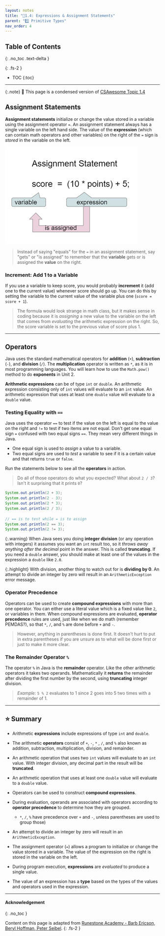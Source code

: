 ```yaml
---
layout: notes
title: "📓1.4: Expressions & Assignment Statements" 
parent: "1️⃣ Primitive Types"
nav_order: 4
---
```


## Table of Contents
{: .no_toc .text-delta }

{: .fs-2 }
- TOC
{:toc}

---

{:.note}
📖 This page is a condensed version of [CSAwesome Topic 1.4](https://runestone.academy/ns/books/published/csawesome/Unit1-Getting-Started/topic-1-4-assignment.html?mode=browsing)


## Assignment Statements

**Assignment statements** initialize or change the value stored in a variable using the assignment operator ``=``.  An assignment statement always has a single variable on the left hand side. The value of the **expression** (which can contain math operators and other variables) on the right of the ``=`` sign is _stored_ in the variable on the left.

![](assignment.png)

> Instead of saying "equals" for the `=` in an assignment statement, say "gets" or "is assigned" to remember that the **variable** gets or is assigned the **value** on the right.

### Increment: Add 1 to a Variable

If you use a variable to keep score, you would probably **increment** it (add one to the current value) whenever score should go up. You can do this by setting the
variable to the current value of the variable plus one (``score = score + 1``). 
 
> The formula would look strange in math class, but it
makes sense in coding because it is _assigning_ a new value to the variable on the
left that comes from _evaluating_ the arithmetic expression on the right. So, the
score variable is set to the previous value of score plus 1.

---

## Operators

Java uses the standard mathematical operators for **addition** (``+``), **subtraction**
(``-``), and **division** (``/``). The **multiplication** operator is written as ``*``, as
it is in most programming languages. You will learn how to use the  ``Math.pow()`` method to do **exponents** in Unit 2.

**Arithmetic expressions** can be of type ``int`` or ``double``. An arithmetic
expression consisting only of ``int`` values will evaluate to an ``int`` value.
An arithmetic expression that uses at least one ``double`` value will evaluate
to a ``double`` value.

### Testing Equality with `==`

Java uses the operator ``==`` to test if the value on the left is equal to the
value on the right and ``!=`` to test if two items are not equal. Don't get one
equal sign ``=`` confused with two equal signs ``==``. They mean very different
things in Java. 
* One equal sign is used to _assign_ a value to a variable.
* Two equal signs are used to _test_ a variable to see if it is a certain value and that returns `true` or `false`.

<div class="task" markdown="1">

Run the statements below to see all the **operators** in action. 

> Do all of those operators do what you expected? What about `2 / 3`? Isn't it surprising that it prints `0`?

```java
System.out.println(2 + 3);
System.out.println(2 - 3);
System.out.println(2 * 3);
System.out.println(2 / 3);

// == is to test while = is to assign
System.out.println(2 == 3);
System.out.println(2 != 3);
```

</div>

{:.warning}
When Java sees you doing **integer division** (or any operation with integers) it assumes you want an `int` result too, so it _throws away anything after the decimal_ point in the answer. This is called **truncating**. If you need a `double` answer, you should make at least one of the values in the expression a `double` like `2.0`.

{:.highlight}
With division, another thing to watch out for is **dividing by 0**. An attempt to divide an integer by zero will result in an `ArithmeticException` error message.

### Operator Precedence

Operators can be used to create **compound expressions** with more than one operator. You can either use a literal value which is a fixed value like `2`, or variables in them.  When compound expressions are evaluated, **operator precedence** rules are used, just like when we do math (remember PEMDAS?), so that ``*``, ``/``, and ``%`` are done before ``+`` and ``-``. 
> However, anything in parentheses is done first. It doesn't hurt to put in extra parentheses if you are unsure as to what will be done first or just to make it more clear.


### The Remainder Operator `%`

The operator ``%`` in Java is the **remainder** operator. Like the other
arithmetic operators it takes two operands. Mathematically it **returns** the
remainder after dividing the first number by the second, using **truncating** integer division. 

> _Example:_ ``5 % 2`` evaluates to 1 since 2 goes into 5 two times
with a remainder of 1.

---
## ⭐️ Summary

- Arithmetic **expressions** include expressions of type ``int`` and ``double``.

- The arithmetic **operators** consist of ``+``, ``-``, ``*`` , ``/``, and ``%``
  also known as addition, subtraction, multiplication, division, and remainder.

- An arithmetic operation that uses two ``int`` values will evaluate to an
  ``int`` value. With integer division, any decimal part in the result will be
  **truncated**.

- An arithmetic operation that uses at least one ``double`` value will evaluate
  to a ``double`` value.

- Operators can be used to construct **compound expressions**.

- During evaluation, operands are associated with operators according to **operator precedence** to determine how they are grouped.
  - ``*``, ``/``,  ``%`` have precedence over ``+`` and ``-``, unless parentheses are used to group those)

- An attempt to divide an integer by zero will result in an ``ArithmeticException``.

- The assignment operator (``=``) allows a program to initialize or change the
  value stored in a variable. The value of the expression on the right is stored
  in the variable on the left.

- During program execution, **expressions** are _evaluated_ to produce a single value.

- The value of an expression has a **type** based on the types of the values and
  operators used in the expression.


---

#### Acknowledgement
{: .no_toc }

Content on this page is adapted from [Runestone Academy - Barb Ericson, Beryl Hoffman, Peter Seibel](https://runestone.academy/ns/books/published/csawesome/index.html?mode=browsing).
{: .fs-2 }
